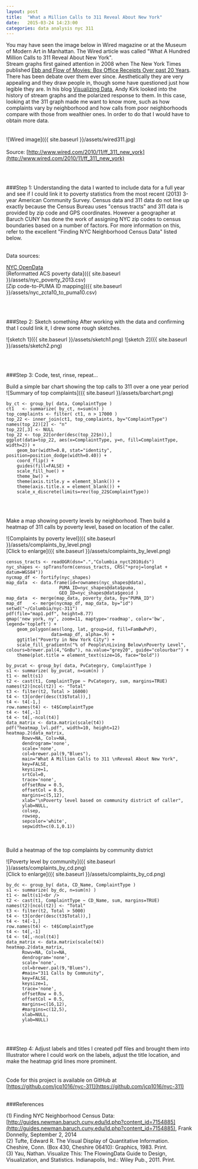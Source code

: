 ```yaml
---
layout: post
title:  "What a Million Calls to 311 Reveal About New York"
date:   2015-03-24 14:23:00
categories: data analysis nyc 311
---
```

You may have seen the image below in Wired magazine or at the Museum of Modern Art in Manhattan.  The Wired article was called "What A Hundred Million Calls to 311 Reveal About New York".  
Stream graphs first gained attention in 2008 when The New York Times published [Ebb and Flow of Movies:  Box Office Receipts Over past 20 Years](http://www.nytimes.com/interactive/2008/02/23/movies/20080223_REVENUE_GRAPHIC.html). There has been debate over them ever since.  Aesthetically they are very appealing and they draw people in, though some have questioned just how legible they are.  In his blog [Visualizing Data](http://www.visualisingdata.com/index.php/2010/08/making-sense-of-streamgraphs/), Andy Kirk looked into the history of stream graphs and the polarized response to them.  In this case, looking at the 311 graph made me want to know more, such as how complaints vary by neighborhood and how calls from poor neighborhoods compare with those from wealthier ones.  In order to do that I would have to obtain more data.             
<br /><br />
![Wired image]({{ site.baseurl }}/assets/wired311.jpg)
<br /><br />
Source:
[http://www.wired.com/2010/11/ff_311_new_york](http://www.wired.com/2010/11/ff_311_new_york)

<br /><br />

###Step 1:  Understanding the data 
I wanted to include data for a full year and see if I could link it to poverty statistics from the most recent (2013) 3-year American Community Survey. Census data and 311 data do not line up exactly because the Census Bureau uses "census tracts" and 311 data is provided by zip code and GPS coordinates.  However a geographer at Baruch CUNY has done the work of assigning NYC zip codes to census boundaries based on a number of factors.  For more information on this, refer to the excellent "Finding NYC Neighborhood Census Data" listed below.<br >

<br />Data sources:<br />

[NYC OpenData](https://nycopendata.socrata.com/Social-Services/311-Service-Requests-from-2010-to-Present/erm2-nwe9)<br />
[Reformatted ACS poverty data]({{ site.baseurl }}/assets/nyc_poverty_2013.csv)<br />
[Zip code-to-PUMA ID mapping]({{ site.baseurl }}/assets/nyc_zcta10_to_puma10.csv)<br />

<br /><br />

###Step 2:  Sketch something
After working with the data and confirming that I could link it, I drew some rough sketches.<br />

![sketch 1]({{ site.baseurl }}/assets/sketch1.png)
![sketch 2]({{ site.baseurl }}/assets/sketch2.png)

<br /><br />

###Step 3:  Code, test, rinse, repeat...

Build a simple bar chart showing the top calls to 311 over a one year period<br />
![Summary of top complaints]({{ site.baseurl }}/assets/barchart.png)<br />


    by_ct <- group_by( data, ComplaintType )
    ct1   <- summarize( by_ct, n=sum(n) )
    top_complaints <- filter( ct1, n > 17000 )
    top_22 <- inner_join(ct1, top_complaints, by="ComplaintType")
    names(top_22)[2] <- "n"
    top_22[,3] <- NULL
    top_22 <- top_22[order(desc(top_22$n)),]
    ggplot(data=top_22, aes(x=ComplaintType, y=n, fill=ComplaintType, width=2)) +
        geom_bar(width=0.8, stat="identity", position=position_dodge(width=0.40)) +
        coord_flip() +
        guides(fill=FALSE) +
        scale_fill_hue() +
        theme_bw() +
        theme(axis.title.y = element_blank()) +
        theme(axis.title.x = element_blank()) +
        scale_x_discrete(limits=rev(top_22$ComplaintType))
        

<br /><br />

Make a map showing poverty levels by neighborhood.  Then build a heatmap of 311 calls by poverty level, based on location of the caller.<br />

![Complaints by poverty level]({{ site.baseurl }}/assets/complaints_by_level.png)<br />
[Click to enlarge]({{ site.baseurl }}/assets/complaints_by_level.png)
<br />


    census_tracts <- readOGR(dsn=".","Columbia_nyct2010ids")
    nyc_shapes <- spTransform(census_tracts, CRS("+proj=longlat + datum=WGS84"))
    nycmap_df <- fortify(nyc_shapes)
    map_data  <- data.frame(id=rownames(nyc_shapes@data),
                        PUMA_ID=nyc_shapes@data$puma,
                        GEO_ID=nyc_shapes@data$geoid )
    map_data  <- merge(map_data, poverty_data, by="PUMA_ID")
    map_df    <- merge(nycmap_df, map_data, by="id")
    setwd("~/Columbia/nyc-311")
    pdf(file="map1.pdf", height=8.77)
    qmap('new york, ny', zoom=11, maptype='roadmap', color='bw', legend='topleft') +
        geom_polygon(aes(long, lat, group=id, fill=FamBwPvP),
                     data=map_df, alpha=.9) +
        ggtitle("Poverty in New York City") +
        scale_fill_gradientn("% of People\nLiving Below\nPoverty Level", colours=brewer.pal(4,"GnBu"), na.value="grey20", guide="colourbar") +
        theme(plot.title = element_text(size=16, face="bold"))

    by_pvcat <- group_by( data, PvCategory, ComplaintType )
    s1 <- summarize( by_pvcat, n=sum(n) )
    t1 <- melt(s1)
    t2 <- cast(t1, ComplaintType ~ PvCategory, sum, margins=TRUE)
    names(t2)[ncol(t2)] <- "Total"
    t3 <- filter(t2, Total > 16000)
    t4 <- t3[order(desc(t3$Total)),]
    t4 <- t4[-1,]
    row.names(t4) <- t4$ComplaintType
    t4 <- t4[,-1]
    t4 <- t4[,-ncol(t4)]
    data_matrix <- data.matrix(scale(t4))
    pdf("heatmap_lvl.pdf", width=10, height=12)
    heatmap.2(data_matrix,
          Rowv=NA, Colv=NA,
          dendrogram='none',
          scale='none',
          col=brewer.pal(9,"Blues"),
          main="What A Million Calls to 311 \nReveal About New York",
          key=FALSE,
          keysize=1,
          srtCol=0,
          trace='none',
          offsetRow = 0.5,
          offsetCol = 0.5,
          margins=c(5,12),
          xlab="\nPoverty level based on community district of caller",
          ylab=NULL,
          colsep,
          rowsep,
          sepcolor='white',
          sepwidth=c(0.1,0.1))
       
       
<br /><br />
Build a heatmap of the top complaints by community district<br />

![Poverty level by community]({{ site.baseurl }}/assets/complaints_by_cd.png)<br />
[Click to enlarge]({{ site.baseurl }}/assets/complaints_by_cd.png)<br />


    by_dc <- group_by( data, CD_Name, ComplaintType ) 
    s1 <- summarize( by_dc, n=sum(n) ) 
    t1 <- melt(s1)<br />
    t2 <- cast(t1, ComplaintType ~ CD_Name, sum, margins=TRUE) 
    names(t2)[ncol(t2)] <- "Total" 
    t3 <- filter(t2, Total > 5000) 
    t4 <- t3[order(desc(t3$Total)),] 
    t4 <- t4[-1,] 
    row.names(t4) <- t4$ComplaintType 
    t4 <- t4[,-1] 
    t4 <- t4[,-ncol(t4)] 
    data_matrix <- data.matrix(scale(t4)) 
    heatmap.2(data_matrix,
          Rowv=NA, Colv=NA,
          dendrogram='none',
          scale='none',
          col=brewer.pal(9,"Blues"),
          #main="311 Calls by Community",
          key=FALSE,
          keysize=1,
          trace='none',
          offsetRow = 0.5,
          offsetCol = 0.5,
          margins=c(16,12),
          #margins=c(12,5),
          xlab=NULL,
          ylab=NULL)

          
<br /><br />

###Step 4:  Adjust labels and titles
I created pdf files and brought them into Illustrator where I could work on the labels, adjust the title location, and make the heatmap grid lines more prominent.  
<br /><br />
Code for this project is available on GitHub at [https://github.com/jcp1016/nyc-311](https://github.com/jcp1016/nyc-311)
<br /><br />

###References

(1) Finding NYC Neighborhood Census Data:  [http://guides.newman.baruch.cuny.edu/ld.php?content_id=7154885](http://guides.newman.baruch.cuny.edu/ld.php?content_id=7154885), Frank Donnelly, September 2, 2014<br />
(2) Tufte, Edward R. The Visual Display of Quantitative Information. Cheshire, Conn. (Box 430, Cheshire 06410): Graphics, 1983. Print.<br />
(3) Yau, Nathan. Visualize This: The FlowingData Guide to Design, Visualization, and Statistics. Indianapolis, Ind.: Wiley Pub., 2011. Print.<br />

